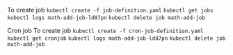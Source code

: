 To create job
`kubectl create -f job-definition.yaml`
`kubectl get jobs`
`kubectl logs math-add-job-ld87pn`
`kubectl delete job math-add-job`

Cron job
To create job
`kubectl create -f cron-job-definition.yaml`
`kubectl get cronjob`
`kubectl logs math-add-job-ld87pn`
`kubectl delete job math-add-job`